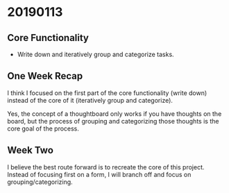 # 20190113

## Core Functionality

- Write down and iteratively group and categorize tasks.

## One Week Recap

I think I focused on the first part of the core functionality (write down) instead of the core of it
(iteratively group and categorize).

Yes, the concept of a thoughtboard only works if you have thoughts on the board, but
the process of grouping and categorizing those thoughts is the core goal of the process.

## Week Two

I believe the best route forward is to recreate the core of this project. Instead of focusing first on a form,
I will branch off and focus on grouping/categorizing.
